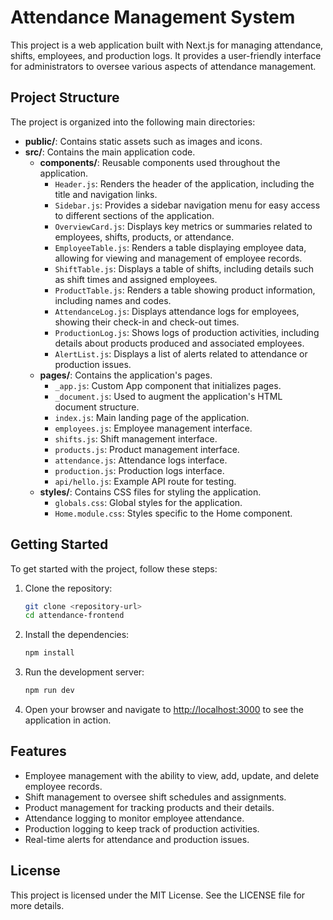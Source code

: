 # Attendance Management System

This project is a web application built with Next.js for managing attendance, shifts, employees, and production logs. It provides a user-friendly interface for administrators to oversee various aspects of attendance management.

## Project Structure

The project is organized into the following main directories:

- **public/**: Contains static assets such as images and icons.
- **src/**: Contains the main application code.
  - **components/**: Reusable components used throughout the application.
    - `Header.js`: Renders the header of the application, including the title and navigation links.
    - `Sidebar.js`: Provides a sidebar navigation menu for easy access to different sections of the application.
    - `OverviewCard.js`: Displays key metrics or summaries related to employees, shifts, products, or attendance.
    - `EmployeeTable.js`: Renders a table displaying employee data, allowing for viewing and management of employee records.
    - `ShiftTable.js`: Displays a table of shifts, including details such as shift times and assigned employees.
    - `ProductTable.js`: Renders a table showing product information, including names and codes.
    - `AttendanceLog.js`: Displays attendance logs for employees, showing their check-in and check-out times.
    - `ProductionLog.js`: Shows logs of production activities, including details about products produced and associated employees.
    - `AlertList.js`: Displays a list of alerts related to attendance or production issues.
  - **pages/**: Contains the application's pages.
    - `_app.js`: Custom App component that initializes pages.
    - `_document.js`: Used to augment the application's HTML document structure.
    - `index.js`: Main landing page of the application.
    - `employees.js`: Employee management interface.
    - `shifts.js`: Shift management interface.
    - `products.js`: Product management interface.
    - `attendance.js`: Attendance logs interface.
    - `production.js`: Production logs interface.
    - `api/hello.js`: Example API route for testing.
  - **styles/**: Contains CSS files for styling the application.
    - `globals.css`: Global styles for the application.
    - `Home.module.css`: Styles specific to the Home component.

## Getting Started

To get started with the project, follow these steps:

1. Clone the repository:
   ```bash
   git clone <repository-url>
   cd attendance-frontend
   ```

2. Install the dependencies:
   ```bash
   npm install
   ```

3. Run the development server:
   ```bash
   npm run dev
   ```

4. Open your browser and navigate to [http://localhost:3000](http://localhost:3000) to see the application in action.

## Features

- Employee management with the ability to view, add, update, and delete employee records.
- Shift management to oversee shift schedules and assignments.
- Product management for tracking products and their details.
- Attendance logging to monitor employee attendance.
- Production logging to keep track of production activities.
- Real-time alerts for attendance and production issues.

## License

This project is licensed under the MIT License. See the LICENSE file for more details.